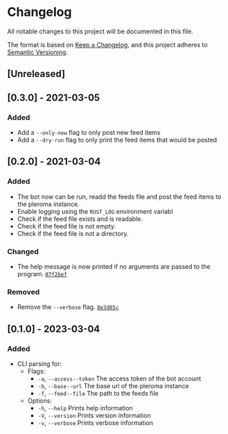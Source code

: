 # Changelog
All notable changes to this project will be documented in this file.

The format is based on [Keep a Changelog](https://keepachangelog.com/en/1.0.0/),
and this project adheres to [Semantic Versioning](https://semver.org/spec/v2.0.0.html).

## [Unreleased]

## [0.3.0] - 2021-03-05
### Added
- Add a `--only-new` flag to only post new feed items
- Add a `--dry-run` flag to only print the feed items that would be posted


## [0.2.0] - 2021-03-04
### Added
- The bot now can be run, readd the feeds file and post the feed items to the pleroma instance.
- Enable logging using the `RUST_LOG` environment variabl
- Check if the feed file exists and is readable.
- Check if the feed file is not empty.
- Check if the feed file is not a directory.

### Changed
- The help message is now printed if no arguments are passed to the program. [`07f2bef`](https://github.com/TheAwiteb/pleroma-rss/commit/07f2beff4f38a24c972e6c8ef38cfd178a0e4539)
### Removed
- Remove the `--verbose` flag. [`8e3d85c`](https://github.com/TheAwiteb/pleroma-rss/commit/8e3d85c714a2f43da0f887d8b217f6ff6a3f08dc)

## [0.1.0] - 2023-03-04
### Added
- CLI parsing for:
  - Flags:
    - `-a`, `--access--token` The access token of the bot account
    - `-b`, `--base--url`     The base url of the pleroma instance
    - `-f`, `--feed--file`    The path to the feeds file 
  - Options:
    - `-h`, `--help`          Prints help information
    - `-V`, `--version`       Prints version information
    - `-v`, `--verbose`       Prints verbose information
